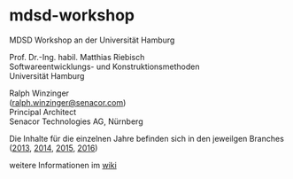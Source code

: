 mdsd-workshop
=============

MDSD Workshop an der Universität Hamburg
   
Prof. Dr.-Ing. habil. Matthias Riebisch   
Softwareentwicklungs- und Konstruktionsmethoden   
Universität Hamburg   
   
Ralph Winzinger    
(<ralph.winzinger@senacor.com>)   
Principal Architect   
Senacor Technologies AG, Nürnberg   

Die Inhalte für die einzelnen Jahre befinden sich in den jeweilgen Branches ([2013](https://github.com/senacor/mdsd-workshop/tree/2013), [2014](https://github.com/senacor/mdsd-workshop/tree/2014), [2015](https://github.com/senacor/mdsd-workshop/tree/2015), [2016](https://github.com/senacor/mdsd-workshop/tree/2016))   
   
weitere Informationen im [wiki](https://github.com/senacor/mdsd-workshop/wiki)
